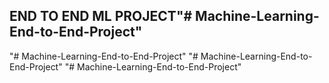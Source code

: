 ## END TO END ML PROJECT"# Machine-Learning-End-to-End-Project" 
"# Machine-Learning-End-to-End-Project" 
"# Machine-Learning-End-to-End-Project" 
"# Machine-Learning-End-to-End-Project" 
